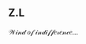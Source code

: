 ## Z.L
𝒲𝒾𝓃𝒹 𝑜𝒻 𝒾𝓃𝒹𝒾𝒻𝒻𝑒𝓇𝑒𝓃𝒸𝑒...
<!--
**zlrkw11/zlrkw11** is a ✨ _special_ ✨ repository because its `README.md` (this file) appears on your GitHub profile.

Here are some ideas to get you started:

- 🔭 I’m currently working on ...
- 🌱 I’m currently learning ...
- 👯 I’m looking to collaborate on ...
- 🤔 I’m looking for help with ...
- 💬 Ask me about ...
- 📫 How to reach me: ...
- 😄 Pronouns: ...
- ⚡ Fun fact: ...
-->
